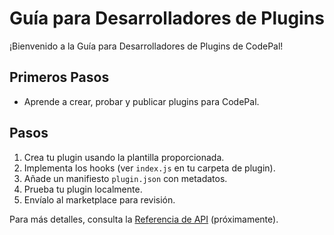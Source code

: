 # Guía para Desarrolladores de Plugins

¡Bienvenido a la Guía para Desarrolladores de Plugins de CodePal!

## Primeros Pasos
- Aprende a crear, probar y publicar plugins para CodePal.

## Pasos
1. Crea tu plugin usando la plantilla proporcionada.
2. Implementa los hooks (ver `index.js` en tu carpeta de plugin).
3. Añade un manifiesto `plugin.json` con metadatos.
4. Prueba tu plugin localmente.
5. Envíalo al marketplace para revisión.

Para más detalles, consulta la [Referencia de API](./api.md) (próximamente). 